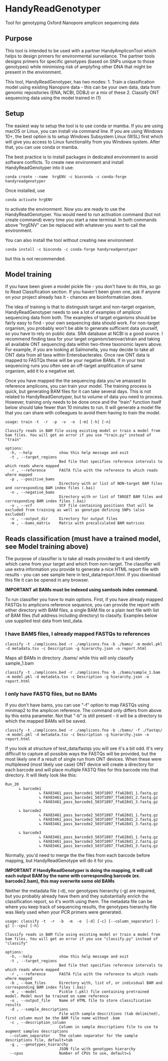 # HandyReadGenotyper
Tool for genotyping Oxford Nanopore amplicon sequencing data

## Purpose
This tool is intended to be used with a partner HandyAmpliconTool which helps to design primers for environmental surveilance. The partner tools designs primers for specific genotypes (based on SNPs unique to those genotypes) while minimising risk of amplyfing other DNA that might be present in the environment.

This tool, HandyReadGenotyper, has two modes: 
    1. Train a classification model using existing Nanopore data - this can be your own data, data from genomic repositories (ENA, NCBI, DDBJ) or a mix of these
    2. Classify ONT sequencing data using the model trained in (1)



## Setup
The easiest way to setup the tool is to use conda or mamba. If you are using macOS or Linux, you can install via command line. If you are using Windows 10+, the best option is to setup Windows Subsystem Linux (WSL) first which will give you access to Linux functionality from you Windows system. After that, you can use conda or mamba.

The best practice is to install packages in dedicated environment to avoid software conflicts. To create new environment and install HandyReadGenotyper into it use:
```
conda create --name  hrgENV -c bioconda -c conda-forge handyreadgenotyper
```
Once installed, use
```
conda activate hrgENV
```
to activate the environment. Now you are ready to use the HandyReadGenotyper. You would need to run activation command (but not create command) every time you start a new terminal. In both commands above "hrgENV" can be replaced with whatever you want to call the environment. 

You can also install the tool without creating new environment
```
conda install -c bioconda -c conda-forge handyreadgenotyper
```
but this is not recommended.



## Model training
If you have been given a model pickle file - you don't have to do this, so go to Read Classification section. If you haven't been given one, ask if anyone on your project already has it - chances are bioinformatician does.

The idea of training is that to distinguish target and non-target organism, HandyReadGenotyper needs to see a lot of examples of amplicon sequencing data from both. The examples of target organisms should be fairly easy to find - your own sequencing data should work. For non-target organism, you probably won't be able to generate sufficient data yourself, so you have to rely on public data. SRA database at NCBI is a good source. I recommend finding taxa for your target organism/serovar/strain and taking all available ONT sequencing data within two-three taxonomic layers above. For example, if you are looking at Salmonella, you may decide to take all ONT data from all taxa within Enterobacterales. Once raw ONT data is mapped to FASTQs these will be your negative BAMs. If in your test sequencing runs you often see an off-target amplification of same organism, add it to a negative set.

Once you have mapped the the sequencing data you've amassed to reference amplicons, you can train your model. The training process is quick, but generating BAM files for it can take several days. This is not related to HandyReadGenotyper, but to volume of data you need to process. However, training only needs to be done once and the "train" function itself below should take fewer than 10 minutes to run. It will generate a model file that you can share with colleagues to avoid them having to train the model.

```
usage: train -t  -r  -p  -v  -o  [-m] [-h] [-n] 

Classify reads in BAM file using existing model or train a model from bam files. You will get an error if you use "train.py" instead of "train"

options:
  -h, --help            show this help message and exit
  -t , --target_regions 
                        Bed file that specifies reference intervals to which reads where mapped
  -r , --reference      FASTA file with the reference to which reads where mapped
  -p , --positive_bams 
                        Directory with or list of NON-target BAM files and corresponding BAM index files (.bai)
  -n , --negative_bams 
                        Directory with or list of TARGET BAM files and corresponding BAM index files (.bai)
  -v , --vcf            VCF file containing positions that will be excluded from training as well as genotype defining SNPs (also excluded)
  -o , --output_dir     Directory for output files
  -m , --bams_matrix    Matrix with precalculated BAM matrices

```

## Reads classification (must have a trained model, see Model training above)
The purpose of classifier is to take all reads provided to it and identify which came from your target and which from non-target. The classifier will use extra information you provide to generate a nice HTML report file with results - you can see sample here in test_data/report.html. If you download this file it can be opened in any browser. 

**IMPORTANT all BAMs must be indexed using samtools index command.**

To run classifier you have to main options. First, if you have already mapped FASTQs to amplicons reference sequence, you can provide the report with either directory with BAM files, a single BAM file or a plain text file with list of BAM files (full address including directory) to classify. Examples below use supplied test data from test_data.


### I have BAMS files, I already mapped FASTQs to references

```
classify -t ./amplicons.bed -r ./amplicons.fna -b ./bams/ -m model.pkl -d metadata.tsv -c Description -g hierarchy.json -o report.html
```
Maps all BAMs in directory ./bams/ while this will only classify sample_1.bam
```
classify -t ./amplicons.bed -r ./amplicons.fna -b ./bams/sample_1.bam -m model.pkl -d metadata.tsv -c Description -g hierarchy.json -o report.html
```




### I only have FASTQ files, but no BAMs

If you don't have bams, you can use "-f" option to map FASTQs using minimap2 to the amplicon reference. The command only differs from above by this extra parameter. Not that "-b" is still present - it will be a directory to which the mapped BAMs will be saved. 
```
classify -t ./amplicons.bed -r ./amplicons.fna -b ./bams/ -f ./fastqs/ -m model.pkl -d metadata.tsv -c Description -g hierarchy.json -o report.html
```
If you look at structure of test_data/fastqs you will see it's a bit odd. It's very difficult to capture all possible ways the FASTQs will be provided, but the most likely one if a result of single run from ONT devices. When these were multiplexed (most likely use case) ONT device will create a directory for each barcode and will place multiple FASTQ files for this barcode into that directory. It will likely look like this:
```
Run_20
      ↳ barcode1
               ↳ FAX83461_pass_barcode1_503f1897_ffa628d1_1.fastq.gz
               ↳ FAX83461_pass_barcode1_503f1897_ffa628d1_2.fastq.gz
               ↳ FAX83461_pass_barcode1_503f1897_ffa628d1_3.fastq.gz
    
      ↳ barcode2
               ↳ FAX83461_pass_barcode2_503f1897_ffa628d1_1.fastq.gz
               ↳ FAX83461_pass_barcode2_503f1897_ffa628d1_2.fastq.gz
               ↳ FAX83461_pass_barcode2_503f1897_ffa628d1_3.fastq.gz
    
      ↳ barcode3
               ↳ FAX83461_pass_barcode3_503f1897_ffa628d1_1.fastq.gz
               ↳ FAX83461_pass_barcode3_503f1897_ffa628d1_2.fastq.gz
               ↳ FAX83461_pass_barcode3_503f1897_ffa628d1_3.fastq.gz
```
Normally, you'd need to merge the the files from each barcode before mapping, but HandyReadGenotype will do it for you.

**IMPORTANT if HandyReadGenotyper is doing the mapping, it will call each output BAM by the name with corresponding barcode (ex. barcode2.bam), this may overwrite some old BAMs**

Neither the metadata file (-d), nor genotypes hierarchy (-g) are required, but you probably already have them and they substantially enrich the classification report, so it's worth using them. The metadata file can be where you keep track of sequencing results, the genotypes hierarchy file was likely used when your PCR primers were generated. 

```
usage: classify -t  -r  -b  -m  -o  [-d] [-c] [--column_separator] [-g] [--cpu] [-h]

Classify reads in BAM file using existing model or train a model from bam files. You will get an error if you use "classify.py" instead of "classify"

options:
  -h, --help            show this help message and exit
  -t , --target_regions 
                        Bed file that specifies reference intervals to which reads where mapped
  -r , --reference      FASTA file with the reference to which reads where mapped
  -b , --bam_files      Directory with, list of, or individual BAM and corresponding BAM index files (.bai)
  -m , --model          Pickle (.pkl) file containing pretrained model. Model must be trained on same reference
  -o , --output_file    Name of HTML file to store classification results
  -d , --sample_descriptions 
                        File with sample descritions (tab delimited), first column must be the BAM file name without .bam
  -c , --description_column 
                        Column in sample descriptions file to use to augment samples descriptions
  --column_separator    The column separator for the sample descriptions file, default=tab
  -g , --genotypes_hierarchy
                        JSON file with genotypes hierarchy
  --cpus                Number of CPUs to use, default=1

```
